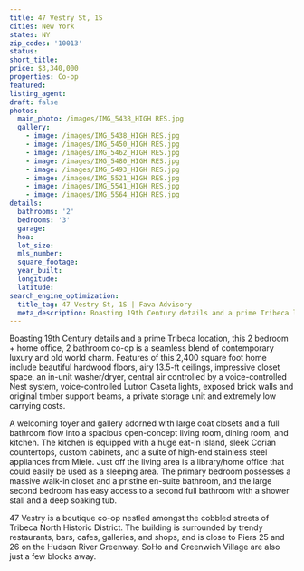 ```yaml
---
title: 47 Vestry St, 1S
cities: New York
states: NY
zip_codes: '10013'
status:
short_title:
price: $3,340,000 
properties: Co-op
featured:
listing_agent:
draft: false
photos:
  main_photo: /images/IMG_5438_HIGH RES.jpg
  gallery:
    - image: /images/IMG_5438_HIGH RES.jpg
    - image: /images/IMG_5450_HIGH RES.jpg
    - image: /images/IMG_5462_HIGH RES.jpg
    - image: /images/IMG_5480_HIGH RES.jpg
    - image: /images/IMG_5493_HIGH RES.jpg
    - image: /images/IMG_5521_HIGH RES.jpg
    - image: /images/IMG_5541_HIGH RES.jpg
    - image: /images/IMG_5564_HIGH RES.jpg
details:
  bathrooms: '2'
  bedrooms: '3'
  garage:
  hoa:
  lot_size:
  mls_number:
  square_footage:
  year_built:
  longitude:
  latitude:
search_engine_optimization:
  title_tag: 47 Vestry St, 1S | Fava Advisory
  meta_description: Boasting 19th Century details and a prime Tribeca location, this 2 bedroom + home office, 2 bathroom co-op is a seamless blend of contemporary luxury and old world charm.
---
```

Boasting 19th Century details and a prime Tribeca location, this 2 bedroom + home office, 2 bathroom co-op is a seamless blend of contemporary luxury and old world charm. Features of this 2,400 square foot home include beautiful hardwood floors, airy 13.5-ft ceilings, impressive closet space, an in-unit washer/dryer, central air controlled by a voice-controlled Nest system, voice-controlled Lutron Caseta lights, exposed brick walls and original timber support beams, a private storage unit and extremely low carrying costs.

A welcoming foyer and gallery adorned with large coat closets and a full bathroom flow into a spacious open-concept living room, dining room, and kitchen. The kitchen is equipped with a huge eat-in island, sleek Corian countertops, custom cabinets, and a suite of high-end stainless steel appliances from Miele. Just off the living area is a library/home office that could easily be used as a sleeping area. The primary bedroom possesses a massive walk-in closet and a pristine en-suite bathroom, and the large second bedroom has easy access to a second full bathroom with a shower stall and a deep soaking tub.

47 Vestry is a boutique co-op nestled amongst the cobbled streets of Tribeca North Historic District. The building is surrounded by trendy restaurants, bars, cafes, galleries, and shops, and is close to Piers 25 and 26 on the Hudson River Greenway. SoHo and Greenwich Village are also just a few blocks away.
